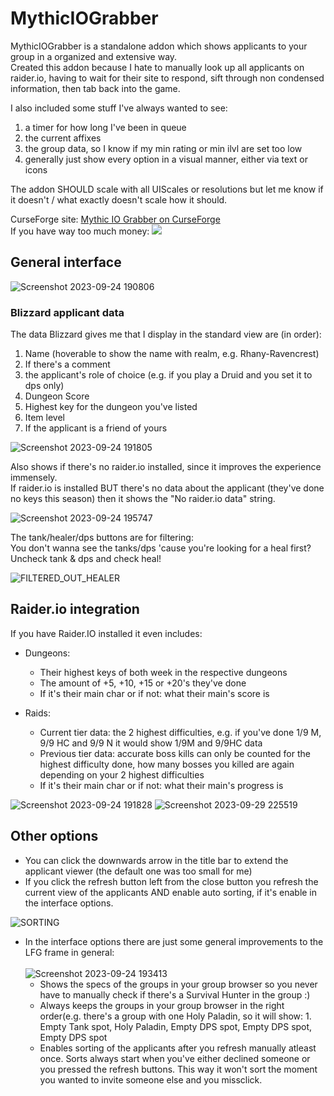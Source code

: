 # MythicIOGrabber


MythicIOGrabber is a standalone addon which shows applicants to your group in a organized and extensive way.<br>
Created this addon because I hate to manually look up all applicants on raider.io, having to wait for their site to respond, sift through non condensed information, then tab back into the game.

I also included some stuff I've always wanted to see: 
1. a timer for how long I've been in queue
2. the current affixes
3. the group data, so I know if my min rating or min ilvl are set too low
4. generally just show every option in a visual manner, either via text or icons

The addon SHOULD scale with all UIScales or resolutions but let me know if it doesn't / what exactly doesn't scale how it should.<br>

CurseForge site: [Mythic IO Grabber on CurseForge](https://legacy.curseforge.com/wow/addons/mythic-io-grabber)<br>
If you have way too much money:<picture>
  <a href="https://www.paypal.com/donate/?hosted_button_id=G3X525EXQGJCE">
  <img src="https://www.paypalobjects.com/en_US/i/btn/btn_donate_LG.gif">
  </a>
</picture>

## General interface
![Screenshot 2023-09-24 190806](https://github.com/NintendoLink07/MythicIOGrabber/assets/3246525/33d78cd8-90ce-4375-9bd6-04c7aac2bda9)

### Blizzard applicant data
The data Blizzard gives me that I display in the standard view are (in order):
1. Name (hoverable to show the name with realm, e.g. Rhany-Ravencrest)
2. If there's a comment
3. the applicant's role of choice (e.g. if you play a Druid and you set it to dps only)
4. Dungeon Score
5. Highest key for the dungeon you've listed
6. Item level
7. If the applicant is a friend of yours
   
![Screenshot 2023-09-24 191805](https://github.com/NintendoLink07/MythicIOGrabber/assets/3246525/56112352-aba2-4fd4-b92e-ba27d0e4ed80)

Also shows if there's no raider.io installed, since it improves the experience immensely. <br>
If raider.io is installed BUT there's no data about the applicant (they've done no keys this season) then it shows the "No raider.io data" string.

![Screenshot 2023-09-24 195747](https://github.com/NintendoLink07/MythicIOGrabber/assets/3246525/ca1e27f3-3c89-441e-abdb-de7857f72c56)

The tank/healer/dps buttons are for filtering:<br>
You don't wanna see the tanks/dps 'cause you're looking for a heal first? Uncheck tank & dps and check heal!

![FILTERED_OUT_HEALER](https://github.com/NintendoLink07/MythicIOGrabber/assets/3246525/39ddeb48-b7f8-44cc-b507-0de30313da28)

## Raider.io integration
If you have Raider.IO installed it even includes:
- Dungeons:
	- Their highest keys of both week in the respective dungeons
	- The amount of +5, +10, +15 or +20's they've done
 	- If it's their main char or if not: what their main's score is

- Raids:
	- Current tier data: the 2 highest difficulties, e.g. if you've done 1/9 M, 9/9 HC and 9/9 N it would show 1/9M and 9/9HC data
	- Previous tier data: accurate boss kills can only be counted for the highest difficulty done, how many bosses you killed are again depending on your 2 highest difficulties
 	- If it's their main char or if not: what their main's progress is

![Screenshot 2023-09-24 191828](https://github.com/NintendoLink07/MythicIOGrabber/assets/3246525/41d5f965-2e47-4aad-b5cf-ce5cf5d20b77)
![Screenshot 2023-09-29 225519](https://github.com/NintendoLink07/MythicIOGrabber/assets/3246525/7bccdb50-b8c8-4097-a98e-6045eb3d16c3)


## Other options

- You can click the downwards arrow in the title bar to extend the applicant viewer (the default one was too small for me)
- If you click the refresh button left from the close button you refresh the current view of the applicants AND enable auto sorting, if it's enable in the interface options.

![SORTING](https://github.com/NintendoLink07/MythicIOGrabber/assets/3246525/887236e5-d4b8-4e9d-aec6-720c4daad932)
  
- In the interface options there are just some general improvements to the LFG frame in general:<br><br>
	![Screenshot 2023-09-24 193413](https://github.com/NintendoLink07/MythicIOGrabber/assets/3246525/9ea30f6b-a31b-4149-9eda-32af095d25e5)<br>
	- Shows the specs of the groups in your group browser so you never have to manually check if there's a Survival Hunter in the group :)
	- Always keeps the groups in your group browser in the right order(e.g. there's a group with one Holy Paladin, so it will show: 1. Empty Tank spot, Holy Paladin, Empty DPS spot, Empty DPS spot, Empty DPS spot
	- Enables sorting of the applicants after you refresh manually atleast once.
  	   Sorts always start when you've either declined someone or you pressed the refresh buttons. This way it won't sort the moment you wanted to invite someone else and you missclick.

